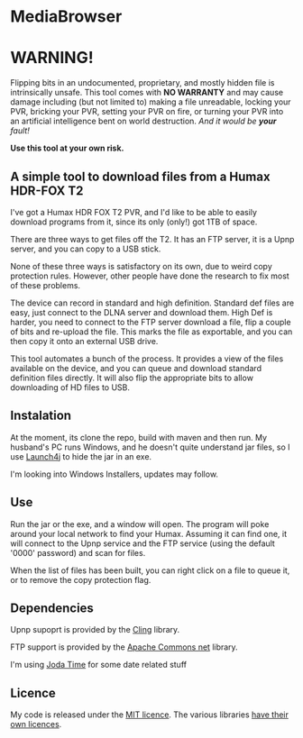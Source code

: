 
# MediaBrowser

# WARNING!

Flipping bits in an undocumented, proprietary, and mostly hidden file is 
intrinsically unsafe. This tool comes with **NO WARRANTY** and may cause
damage including (but not limited to) making a file unreadable, locking your
PVR, bricking your PVR, setting your PVR on fire, or turning your PVR into an
artificial intelligence bent on world destruction. *And it would be **your** fault!*

**Use this tool at your own risk.**


## A simple tool to download files from a Humax HDR-FOX T2

I've got a Humax HDR FOX T2 PVR, and I'd like to be able to 
easily download programs from it, since its only (only!) got
1TB of space.

There are three ways to get files off the T2. It has an FTP
server, it is a Upnp server, and you can copy to a USB stick.

None of these three ways is satisfactory on its own, due to 
weird copy protection rules. However, other people have done
the research to fix most of these problems.

The device can record in standard and high definition. Standard
def files are easy, just connect to the DLNA server and download
them. High Def is harder, you need to connect to the FTP server
download a file, flip a couple of bits and re-upload the file.
This marks the file as exportable, and you can then copy it onto
an external USB drive.

This tool automates a bunch of the process. It provides a view
of the files available on the device, and you can queue and download
standard definition files directly. It will also flip the appropriate
bits to allow downloading of HD files to USB.

## Instalation

At the moment, its clone the repo, build with maven and then run. My 
husband's PC runs Windows, and he doesn't quite understand jar files,
so I use [Launch4j](http://launch4j.sourceforge.net/) to hide the
jar in an exe. 

I'm looking into Windows Installers, updates may follow.

## Use

Run the jar or the exe, and a window will open. The program will poke
around your local network to find your Humax. Assuming it can find one,
it will connect to the Upnp service and the FTP service (using the default
'0000' password) and scan for files.

When the list of files has been built, you can right click on a file to queue
it, or to remove the copy protection flag.


## Dependencies

Upnp supoprt is provided by the [Cling](http://4thline.org/projects/cling) 
library.

FTP support is provided by the [Apache Commons net](https://commons.apache.org/proper/commons-net/)
library.

I'm using [Joda Time](http://www.joda.org/joda-time/) for some date related 
stuff

## Licence

My code is released under the [MIT licence](LICENCE.txt). The various libraries 
[have their own licences](http://moosemorals.github.io/media-browser/dependencies.html#Licenses).